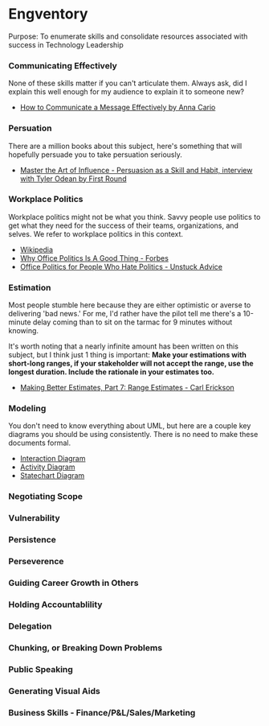 # Engventory

Purpose: To enumerate skills and consolidate resources associated with success in Technology Leadership

### Communicating Effectively
None of these skills matter if you can't articulate them. Always ask, did I explain this well enough for my audience to explain it to someone new?
- [How to Communicate a Message Effectively by Anna Cario](http://www.annacairo.com/articles/How%20to%20Communicate%20a%20Message%20Effectively-1.pdf)

### Persuation
There are a million books about this subject, here's something that will hopefully persuade you to take persuation seriously.
- [Master the Art of Influence - Persuasion as a Skill and Habit, interview with Tyler Odean by First Round](https://firstround.com/review/master-the-art-of-influence-persuasion-as-a-skill-and-habit/)

### Workplace Politics
Workplace politics might not be what you think. Savvy people use politics to get what they need for the success of their teams, organizations, and selves. We refer to workplace politics in this context.
- [Wikipedia](https://en.wikipedia.org/wiki/Workplace_politics)
- [Why Office Politics Is A Good Thing - Forbes](https://www.forbes.com/sites/jillgriffin/2018/06/15/why-office-politics-is-a-good-thing/#6bee3a1359ab)
- [Office Politics for People Who Hate Politics - Unstuck Advice](https://www.unstuck.com/advice/office-politics-for-people-who-hate-politics/)


### Estimation
Most people stumble here because they are either optimistic or averse to delivering 'bad news.' For me, I'd rather have the pilot tell me there's a 10-minute delay coming than to sit on the tarmac for 9 minutes without knowing.

It's worth noting that a nearly infinite amount has been written on this subject, but I think just 1 thing is important: **Make your estimations with short-long ranges, if your stakeholder will not accept the range, use the longest duration. Include the rationale in your estimates too.**
- [Making Better Estimates, Part 7: Range Estimates - Carl Erickson](https://spin.atomicobject.com/2009/01/14/making-better-estimates-range-estimates/)

### Modeling
You don't need to know everything about UML, but here are a couple key diagrams you should be using consistently. There is no need to make these documents formal.
- [Interaction Diagram](https://www.tutorialspoint.com/uml/uml_interaction_diagram.htm)
- [Activity Diagram](https://www.tutorialspoint.com/uml/uml_activity_diagram.htm)
- [Statechart Diagram](https://www.tutorialspoint.com/uml/uml_statechart_diagram.htm)

### Negotiating Scope

### Vulnerability

### Persistence

### Perseverence

### Guiding Career Growth in Others

### Holding Accountablility

### Delegation

### Chunking, or Breaking Down Problems

### Public Speaking

### Generating Visual Aids

### Business Skills - Finance/P&L/Sales/Marketing

